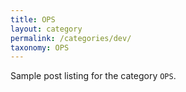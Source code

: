 ```yaml
---
title: OPS
layout: category
permalink: /categories/dev/
taxonomy: OPS
---
```


Sample post listing for the category `OPS`.
